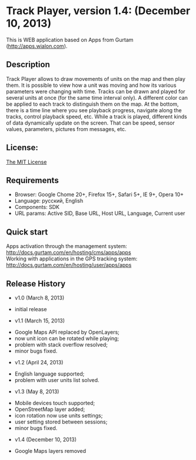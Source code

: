# Track Player, version 1.4: (December 10, 2013)
This is WEB application based on Apps from Gurtam (http://apps.wialon.com).

## Description
Track Player allows to draw movements of units on the map and then play them.
It is possible to view how a unit was moving and how its various parameters were changing with time.
Tracks can be drawn and played for several units at once (for the same time interval only).
A different color can be applied to each track to distinguish them on the map.
At the bottom, there is a time line where you see playback progress, navigate along the tracks, control playback speed, etc.
While a track is played, different kinds of data dynamically update on the screen. That can be speed, sensor values, parameters, pictures from messages, etc.

## License:
[The MIT License](../master/LICENSE-MIT)

## Requirements
 * Browser: Google Chome 20+, Firefox 15+, Safari 5+, IE 9+, Opera 10+
 * Language: русский, English
 * Components: SDK
 * URL params: Active SID, Base URL, Host URL, Language, Current user

## Quick start
Apps activation through the management system: http://docs.gurtam.com/en/hosting/cms/apps/apps  
Working with applications in the GPS tracking system: http://docs.gurtam.com/en/hosting/user/apps/apps

## Release History
 * v1.0 (March 8, 2013)  
- initial release

 * v1.1 (March 15, 2013)
- Google Maps API replaced by OpenLayers;
- now unit icon can be rotated while playing;
- problem with stack overflow resolved;
- minor bugs fixed.

 * v1.2 (April 24, 2013)
- English language supported;
- problem with user units list solved. 

 * v1.3 (May 8, 2013)
- Mobile devices touch supported;
- OpenStreetMap layer added;
- icon rotation now use units settings;
- user setting stored between sessions;
- minor bugs fixed.

 * v1.4 (December 10, 2013)
- Google Maps layers removed